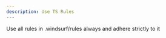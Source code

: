 ```yaml
---
description: Use TS Rules
---
```


Use all rules in .windsurf/rules always and adhere strictly to it